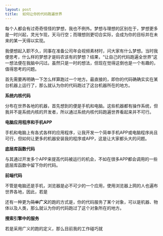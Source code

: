 ```yaml
---
layout: post
title:  如何让你的代码跑遍世界
---
```


每个人都会有过奇奇怪怪的梦想，我也不例外。梦想与理想的区别在于，梦想更多是一时兴起，灵光乍现，天马行空；而理想则更切合实际，会成为你的目标并在未来的某一天得以实现。

我便想起入职不久，同事在准备公司年会视频素材时，问大家有什么梦想。当时我便思考，什么样的梦想才是码农该有的梦想？结果，“让自己的代码跑遍全世界”这一想法便在我脑中闪过。虽然只是一时的想法，但现在觉得这倒也是一个有趣的，值得思考的问题。

首先需要再明确一下怎么样算跑过一个地方。最直接的，即你的代码确确实实在某台机器上运行了，那么就认为你的代码跑过了这台机器所在的地方。

**系统内核代码**

分布在世界各地的机器，首先想到的便是手机和电脑。这些机器都有操作系统，但我并不是系统内核的开发者，所以通过系统内核代码跑遍世界看起来并不可行。

**电脑应用程序和手机APP**

手机和电脑上有各式各样的应用程序，让我开发一个简单手机APP或电脑程序尚且可行，但如何让更多的机器安装我的程序或APP，这是让大家都头大的问题。

**底层库函数代码**

与其通过开发多个APP来提高代码被运行的机会，不如在很多APP都会调用的一些底层库函数中留下你的代码。

**前端代码**

不管是电脑还是手机，浏览器是必不可少的一个应用，使用浏览器上网的人也遍布世界各地，因此，若是

还有一种更为~~简单~~**广义**的跑的方式是，你的代码服务了某个对象，可以是机器、物体以及人类，那么就认为你的代码跑过了这个对象所在的地方。

**搜索引擎中的服务**

若是采用广义的跑的定义，那么目前我的工作碰巧就